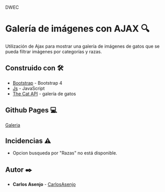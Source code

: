 DWEC

# Galería de imágenes con AJAX :mag:
Utilización de Ajax para mostrar una galería de imágenes de gatos que se pueda filtrar imágenes por categorías y razas.

## Construido con 🛠️

* [Bootstrap](http://www.https://getbootstrap.com/) - Bootstrap 4
* [Js](https://www.javascript.com/) - JavaScript
* [The Cat API](https://thecatapi.com/) - galería de gatos

## Github Pages :computer:

[Galeria](https://carlosasenjo.github.io/IMG_Gallery_AJAX/)

## Incidencias :warning:

* Opcion busqueda por "Razas" no está disponible.

## Autor ✒️

* **Carlos Asenjo** - [CarlosAsenjo](https://github.com/CarlosAsenjo)
